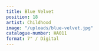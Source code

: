 ```yaml
---
title: Blue Velvet
position: 18
artist: Childhood
image: "/uploads/blue-velvet.jpg"
catalogue-number: HA011
format: 7" / Digital
---
```


